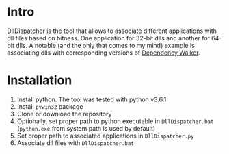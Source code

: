 # Intro

DllDispatcher is the tool that allows to associate different applications with dll files based on bitness. One application for 32-bit dlls and another for 64-bit dlls. A notable (and the only that comes to my mind) example is associating dlls with corresponding versions of [Dependency Walker](http://www.dependencywalker.com).

# Installation

1. Install python. The tool was tested with python v3.6.1
2. Install `pywin32` package
3. Clone or download the repository
4. Optionally, set proper path to python executable in `DllDispatcher.bat` (`python.exe` from system path is used by default)
5. Set proper path to associated applications in `DllDispatcher.py`
6. Associate dll files with `DllDispatcher.bat`